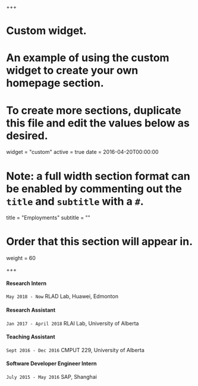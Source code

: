 +++
# Custom widget.
# An example of using the custom widget to create your own homepage section.
# To create more sections, duplicate this file and edit the values below as desired.
widget = "custom"
active = true
date = 2016-04-20T00:00:00

# Note: a full width section format can be enabled by commenting out the `title` and `subtitle` with a `#`.
title = "Employments"
subtitle = ""

# Order that this section will appear in.
weight = 60

+++

#### Research Intern
`May 2018 - Now` RLAD Lab, Huawei, Edmonton

#### Research Assistant
`Jan 2017 - April 2018`  RLAI Lab, University of Alberta

#### Teaching Assistant
`Sept 2016 - Dec 2016` CMPUT 229, University of Alberta

#### Software Developer Engineer Intern
`July 2015 - May 2016` SAP, Shanghai